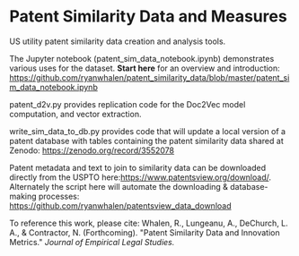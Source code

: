 # Patent Similarity Data and Measures
US utility patent similarity data creation and analysis tools. 

The Jupyter notebook (patent_sim_data_notebook.ipynb) demonstrates various uses for the dataset. **Start here** for an overview and introduction: https://github.com/ryanwhalen/patent_similarity_data/blob/master/patent_sim_data_notebook.ipynb

patent_d2v.py provides replication code for the Doc2Vec model computation, and vector extraction. 

write_sim_data_to_db.py provides code that will update a local version of a patent database with tables containing the patent similarity data shared at Zenodo: https://zenodo.org/record/3552078

Patent metadata and text to join to similarity data can be downloaded directly from the USPTO here:https://www.patentsview.org/download/. 
Alternately the script here will automate the downloading & database-making processes: https://github.com/ryanwhalen/patentsview_data_download

To reference this work, please cite: Whalen, R., Lungeanu, A., DeChurch, L. A., & Contractor, N. (Forthcoming). "Patent Similarity Data and Innovation Metrics." *Journal of Empirical Legal Studies.*

